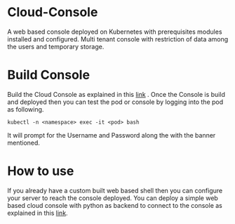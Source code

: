 # Cloud-Console
A web based console deployed on Kubernetes with prerequisites modules installed and configured. Multi tenant console with restriction of data among the users and  temporary storage.

# Build Console
Build the Cloud Console as explained in this [link](https://github.com/PradeepTammali/Cloud-Console/tree/main/Console) . Once the Console is build and deployed then you can test the pod or console by logging into the pod as following.
```
kubectl -n <namespace> exec -it <pod> bash
```
It will prompt for the Username and Password along the with the banner mentioned.

# How to use
If you already have a custom built web based shell then you can configure your server to reach the console deployed. You can deploy a simple web based cloud console with python as backend to connect to the console as explained in this [link](#).
